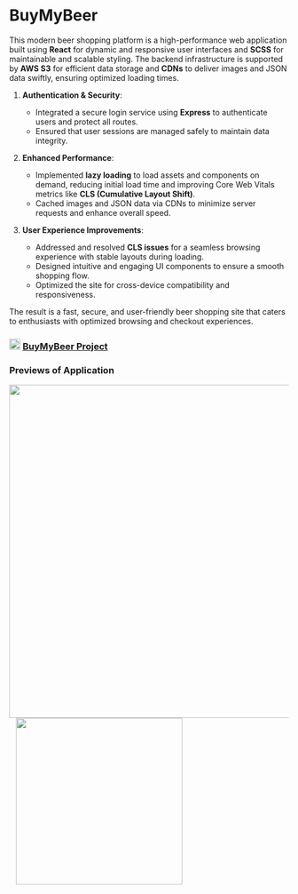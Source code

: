 # BuyMyBeer

This modern beer shopping platform is a high-performance web application built using **React** for dynamic and responsive user interfaces and **SCSS** for maintainable and scalable styling. The backend infrastructure is supported by **AWS S3** for efficient data storage and **CDNs** to deliver images and JSON data swiftly, ensuring optimized loading times.

1. **Authentication & Security**:
   - Integrated a secure login service using **Express** to authenticate users and protect all routes.  
   - Ensured that user sessions are managed safely to maintain data integrity.

2. **Enhanced Performance**:
   - Implemented **lazy loading** to load assets and components on demand, reducing initial load time and improving Core Web Vitals metrics like **CLS (Cumulative Layout Shift)**.  
   - Cached images and JSON data via CDNs to minimize server requests and enhance overall speed.  

3. **User Experience Improvements**:  
   - Addressed and resolved **CLS issues** for a seamless browsing experience with stable layouts during loading.  
   - Designed intuitive and engaging UI components to ensure a smooth shopping flow.  
   - Optimized the site for cross-device compatibility and responsiveness.

The result is a fast, secure, and user-friendly beer shopping site that caters to enthusiasts with optimized browsing and checkout experiences. 

### <img src='https://github.com/shivau1208/buymybeer/assets/102743170/f6dcb048-ab50-4efc-a764-b9d0736f4a9a' width='20' /> <a href='https://github.com/shivau1208/buymybeer'>BuyMyBeer Project</a>



### Previews of Application
<img src='https://github.com/user-attachments/assets/9498f131-2bf2-4315-99f9-1eb329849b7f' width='600' />&nbsp;&nbsp;
<img src='https://github.com/user-attachments/assets/575ff147-66da-4ae9-825f-d599f01ef074' height='300'  />
